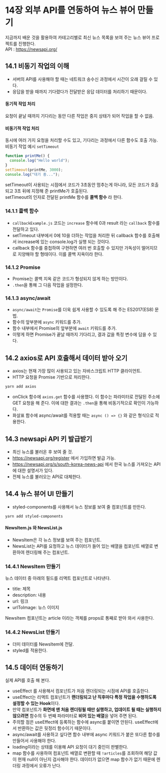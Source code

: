 # 14장 외부 API를 연동하여 뉴스 뷰어 만들기

지금까지 배운 것을 활용하여 카테고리별로 최신 뉴스 목록을 보여 주는 뉴스 뷰어 프로젝트를 진행한다.<br />
API : https://newsapi.org/

## 14.1 비동기 작업의 이해

- 서버의 API를 사용해야 할 때는 네트워크 송수신 과정에서 시간이 오래 걸릴 수 있다.
- 응답을 받을 때까지 기다렸다가 전달받은 응답 데이터를 처리하기 때문이다.

#### 동기적 작업 처리

요청이 끝날 때까지 기다리는 동안 다른 작업은 중지 상태가 되어 작업을 할 수 없음.

#### 비동기적 작업 처리

동시에 여러 가지 요청을 처리할 수도 있고, 기다리는 과정에서 다른 함수도 호출 가능.<br />
비동기 작업 예시 `setTimeout`

```javascript
function printMe() {
  console.log("Hello world");
}
setTimeout(printMe, 3000);
console.log("대기 중...");
```

setTimeout이 사용되는 시점에서 코드가 3초동안 멈추는게 아니라, 모든 코드가 호출되고 3초 뒤에 지정해 준 printMe가 호출된다.<br />
setTimeout의 인자로 전달된 printMe 함수를 **콜백 함수** 라 한다.

### 14.1.1 콜백 함수

- `callbackExample.js` 코드는 `increase` 함수에 0과 result 라는 `callback` 함수를 전달하고 있다.
- setTimeout 내부에서 0에 10을 더하는 작업을 처리한 뒤 callback 함수를 호출해서 increase에 있는 console.log가 실행 되는 것이다.
- callback 함수를 중첩하여 구현하면 여러 번 호출할 수 있지만 가독성이 떨어지므로 지양해야 할 형태이다. 이를 콜백 지옥이라 한다.

### 14.1.2 Promise

- Promise는 콜백 지옥 같은 코드가 형성되지 않게 하는 방안이다.
- `.then`을 통해 그 다음 작업을 설정한다.

### 14.1.3 async/await

- `async/await`는 `Promise`를 더욱 쉽게 사용할 수 있도록 해 주는 ES2017(ES8) 문법.
- 함수의 앞부분에 `async` 키워드를 추가.
- 함수 내부에서 Promise의 앞부분에 `await` 키워드를 추가.
- 이렇게 하면 Promise가 끝날 때까지 기다리고, 결과 값을 특정 변수에 담을 수 있다.

## 14.2 axios로 API 호출해서 데이터 받아 오기

- axios는 현재 가장 많이 사용되고 있는 자바스크립트 HTTP 클라이언트.
- HTTP 요청을 Promise 기반으로 처리한다.

```bash
yarn add axios
```

- onClick 함수에 `axios.get` 함수를 사용했다. 이 함수는 파라미터로 전달된 주소에 GET 요청을 해 준다. 이에 대한 결과는 `.then`을 통해 비동기적으로 확인이 가능하다.
- 화살표 함수에 async/await를 적용할 때는 `async () => {}` 와 같은 형식으로 적용한다.

## 14.3 newsapi API 키 발급받기

- 최신 뉴스를 불러온 후 보여 줄 것.
- https://newsapi.org/register 에서 가입하면 발급 가능.
- https://newsapi.org/s/south-korea-news-api 에서 한국 뉴스를 가져오는 API에 대한 설명서가 있다.
- 전체 뉴스를 불러오는 API로 대체한다.

## 14.4 뉴스 뷰어 UI 만들기

- styled-components를 사용해서 뉴스 정보를 보여 줄 컴포넌트를 만든다.

```
yarn add styled-components
```

#### NewsItem.js 와 NewsList.js

- NewsItem은 각 뉴스 정보를 보여 주는 컴포넌트.
- NewsList는 API를 요청하고 뉴스 데이터가 들어 있는 배열을 컴포넌트 배열로 변환하여 렌더링해 주는 컴포넌트.

### 14.4.1 NewsItem 만들기

뉴스 데이터 중 아래의 필드를 리액트 컴포넌트로 나타낸다.

- title: 제목
- description: 내용
- url: 링크
- urlToImage: 뉴스 이미지

NewsItem 컴포넌트는 article 이라는 객체를 props로 통째로 받아 와서 사용한다.<br />

### 14.4.2 NewsList 만들기

- 더미 데이터를 NewsItem에 전달.
- styled를 적용한다.

## 14.5 데이터 연동하기

실제 API를 호출 해 본다. <br />

- useEffect 를 사용해서 컴포넌트가 처음 렌더링되는 시점에 API를 호출한다.
- useEffect는 리액트 컴포넌트가 **랜더링되고 난 직후마다 특정 작업을 수행하도록 설정할 수 있는 Hook**이다.
- 만약 컴포넌트가 **화면에 맨 처음 렌더링될 때만 실행하고, 업데이트 될 때는 실행하지 않으려면** 함수의 두 번째 파라미터로 **비어 있는 배열**을 넣어 주면 된다.
- 주의할 점은 useEffect에 등록하는 함수에 async를 붙이면 안된다. useEffect에서 반환하는 값은 뒷정리 함수이기 때문이다.
- async/await를 사용하고 싶다면 함수 내부에 async 키워드가 붙은 또다른 함수를 만들어서 사용해야 한다.
- loading이라는 상태를 이용해 API 요청이 대기 중인이 판별한다.
- map 함수를 사용하여 컴포넌트 배열로 변환할 때 `!articles`를 조회하여 해당 값이 현재 null이 아닌지 검사해야 한다. 데이터가 없으면 map 함수가 없기 때문에 렌더링 과정에서 오류가 난다.
